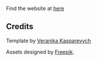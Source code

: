 Find the website at [here](https://riccardo-roma.github.io/portfolio)


## Credits

Template by [Veranika Kasparevych](https://github.com/veranikabarel/astro-portfolio)

Assets designed by [Freepik](www.freepik.com).

